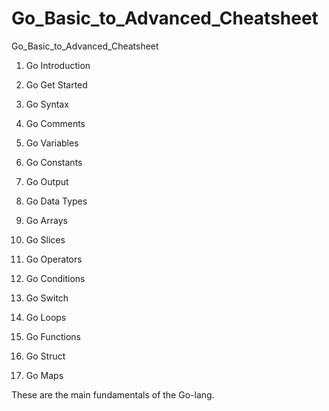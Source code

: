 # Go_Basic_to_Advanced_Cheatsheet
Go_Basic_to_Advanced_Cheatsheet

1) Go Introduction
2) Go Get Started

3) Go Syntax

4) Go Comments

5) Go Variables

6) Go Constants

7) Go Output

8) Go Data Types

9) Go Arrays

10) Go Slices

11) Go Operators

12) Go Conditions

13) Go Switch

14) Go Loops

15) Go Functions

16) Go Struct

17) Go Maps

These are the main fundamentals of the Go-lang. 

